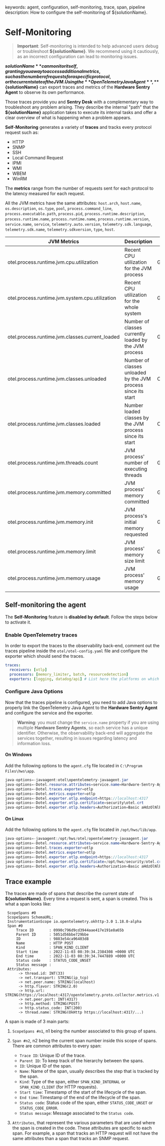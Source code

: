 keywords: agent, configuration, self-monitoring, trace, span, pipeline
description: How to configure the self-monitoring of ${solutionName}.

# Self-Monitoring

<!-- MACRO{toc|fromDepth=1|toDepth=3|id=toc} -->

> **Important**: Self-monitoring is intended to help advanced users debug or troubleshoot **${solutionName}**. We recommend using it cautiously, as an incorrect configuration can lead to monitoring issues.

**${solutionName}** can monitor itself, granting you a way to access additional metrics, such as the number of requests for a specific protocol, or the current state of the JVM.
Using the **OpenTelemetry Java Agent**, **${solutionName}** can export traces and metrics of the **Hardware Sentry Agent** to observe its own performance.

Those traces provide you and **Sentry Desk** with a complementary way to troubleshoot any problem arising.
They describe the internal "path" that the **${solutionName}** application takes to execute its internal tasks and offer a clear overview of what is happening when a problem appears.

**Self-Monitoring** generates a variety of **traces** and tracks every protocol request such as:

* HTTP
* SNMP
* SSH
* Local Command Request
* IPMI
* WMI
* WBEM
* WinRM

The **metrics** range from the number of requests sent for each protocol to the latency measured for each request.

All the JVM metrics have the same attributes:
`host.arch`, `host.name`, `os.description`, `os.type`, `pool`, `process.command_line`, `process.executable.path`, `process.pid`, `process.runtime.description`, `process.runtime.name`, `process.runtime.name`, `process.runtime.version`, `service.name`, `service`, `telemetry.auto.version`, `telemetry.sdk.language`, `telemetry.sdk.name`, `telemetry.sdkversion`, `type`, `host`.

| JVM Metrics                                     | Description                                                   | Type    | Unit |
|-------------------------------------------------|---------------------------------------------------------------|---------|------|
| otel.process.runtime.jvm.cpu.utilization        | Recent CPU utilization for the JVM process                    | Gauge   |      |
| otel.process.runtime.jvm.system.cpu.utilization | Recent CPU utilization for the whole system                   | Gauge   |      |
| otel.process.runtime.jvm.classes.current_loaded | Number of classes currently loaded by the JVM process         | Gauge   |      |
| otel.process.runtime.jvm.classes.unloaded       | Number of classes unloaded by the JVM process since its start | Counter |      |
| otel.process.runtime.jvm.classes.loaded         | Number loaded classes by the JVM process since its start      | Counter |      |
| otel.process.runtime.jvm.threads.count          | JVM process' number of executing threads                      | Gauge   |      |
| otel.process.runtime.jvm.memory.committed       | JVM process' memory committed                                 | Gauge   | By   |
| otel.process.runtime.jvm.memory.init            | JVM process's initial memory requested                        | Gauge   | By   |
| otel.process.runtime.jvm.memory.limit           | JVM process' memory size limit                                | Gauge   | By   |
| otel.process.runtime.jvm.memory.usage           | JVM process' memory usage                                     | Gauge   | By   |


## Self-monitoring the agent

The **Self-Monitoring** feature is **disabled by default**. Follow the steps below to activate it.

### Enable OpenTelemetry traces

In order to export the traces to the observability back-end, comment out the traces pipeline inside the `otel/otel-config.yaml` file and configure the exporter which should send the traces.

```yaml
traces:  
  receivers: [otlp]  
  processors: [memory_limiter, batch, resourcedetection]  
  exporters: [logging, datadog/api] # List here the platforms on which you want to see the traces
```

### Configure Java Options

Now that the traces pipeline is configured, you need to add Java options to properly link the OpenTelemetry Java Agent to the **Hardware Sentry Agent** and configure the service and the exporter.

>**Warning**: you must change the `service.name` property if you are using multiple **Hardware Sentry Agents**, so each service has a unique identifier. Otherwise, the observability back-end will aggregate the services together, resulting in issues regarding latency and information loss.

#### On Windows

Add the following options to the `agent.cfg` file located in `C:\Program Files\hws\app`.

```java
java-options=-javaagent:otel\opentelemetry-javaagent.jar
java-options=-Dotel.resource.attributes=service.name=Hardware-Sentry-Agent
java-options=-Dotel.traces.exporter=otlp
java-options=-Dotel.metrics.exporter=otlp
java-options=-Dotel.exporter.otlp.endpoint=https://localhost:4317
java-options=-Dotel.exporter.otlp.certificate=security\otel.crt
java-options=-Dotel.exporter.otlp.headers=Authorization=Basic aHdzOlNlbnRyeVNvZnR3YXJlMSE=
```

#### On Linux

Add the following options to the `agent.cfg` file located in `/opt/hws/lib/app`.

```java
java-options=-javaagent:/opt/hws/otel/opentelemetry-javaagent.jar
java-options=-Dotel.resource.attributes=service.name=Hardware-Sentry-Agent
java-options=-Dotel.traces.exporter=otlp
java-options=-Dotel.metrics.exporter=otlp
java-options=-Dotel.exporter.otlp.endpoint=https://localhost:4317
java-options=-Dotel.exporter.otlp.certificate=/opt/hws/security/otel.crt
java-options=-Dotel.exporter.otlp.headers=Authorization=Basic aHdzOlNlbnRyeVNvZnR3YXJlMSE=
```

## Trace example

The traces are made of spans that describe the current state of **${solutionName}**. Every time a request is sent, a span is created. This is what a span looks like:

```log
 ScopeSpans #0
 ScopeSpans SchemaURL: 
 InstrumentationScope io.opentelemetry.okhttp-3.0 1.18.0-alpha
 Span #0
     Trace ID       : 0990c796d9cd3944aae417e191e8a65b
     Parent ID      : 5051d56bbe729bbe
     ID             : 9883e54ca96403d8
     Name           : HTTP POST
     Kind           : SPAN_KIND_CLIENT
     Start time     : 2022-11-03 08:39:34.2384308 +0000 UTC
     End time       : 2022-11-03 08:39:34.7447889 +0000 UTC
     Status code    : STATUS_CODE_UNSET
     Status message : 
 Attributes:
      -> thread.id: INT(33)
      -> net.transport: STRING(ip_tcp)
      -> net.peer.name: STRING(localhost)
      -> http.flavor: STRING(2.0)
      -> http.url: STRING(https://localhost:4317/opentelemetry.proto.collector.metrics.v1.MetricsService/Export)
      -> net.peer.port: INT(4317)
      -> http.method: STRING(POST)
      -> http.status_code: INT(200)
      -> thread.name: STRING(OkHttp https://localhost:4317/...)
```

A span is made of 3 main parts:

1. `ScopeSpans #n1`, n1 being the number associated to this group of spans.

2. `Span #n2`, n2 being the current span number inside this scope of spans.
   There are common attributes to every span:
    * `Trace ID`: Unique ID of the trace.
    * `Parent ID`: To keep track of the hierarchy between the spans.
    * `ID`: Unique ID of the span.
    * `Name`: Name of the span, usually describes the step that is tracked by the span.
    * `Kind`: Type of the span, either `SPAN_KIND_INTERNAL` or `SPAN_KIND_CLIENT` (for HTTP requests).
    * `Start time`: Timestamp of the start of the lifecycle of the span.
    * `End time`: Timestamp of the end of the lifecycle of the span.
    * `Status code`: Status code of the span, either `STATUS_CODE_UNSET` or `STATUS_CODE_ERROR`.
    * `Status message`: Message associated to the `Status code`.

3. `Attributes`, that represent the various parameters that are used where the span is created in the code. These attributes are specific to each span. For example, a span that tracks an HTTP request will not have the same attributes than a span that tracks an SNMP request.